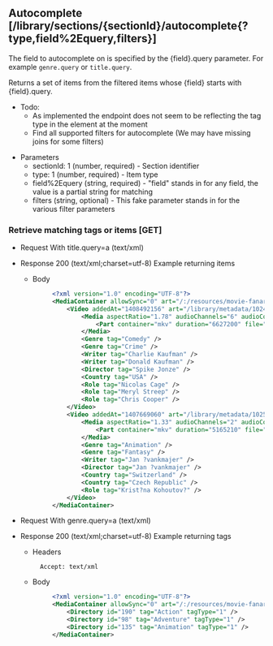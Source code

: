 ## Autocomplete [/library/sections/{sectionId}/autocomplete{?type,field%2Equery,filters}]

The field to autocomplete on is specified by the {field}.query parameter.
For example `genre.query` or `title.query`.

Returns a set of items from the filtered items whose {field} starts with {field}.query.
- Todo:
    - As implemented the endpoint does not seem to be reflecting the tag type in the element at the moment
    - Find all supported filters for autocomplete (We may have missing joins for some filters)

+ Parameters
    + sectionId: 1 (number, required) - Section identifier
    + type: 1 (number, required) - Item type
    + field%2Equery (string, required) - "field" stands in for any field, the value is a partial string for matching
    + filters (string, optional) - This fake parameter stands in for the various filter parameters

### Retrieve matching tags or items [GET]

+ Request With title.query=a (text/xml)

+ Response 200 (text/xml;charset=utf-8)
Example returning items

    + Body
```xml
            <?xml version="1.0" encoding="UTF-8"?>
            <MediaContainer allowSync="0" art="/:/resources/movie-fanart.jpg" content="secondary" identifier="com.plexapp.plugins.library" mediaTagPrefix="/system/bundle/media/flags/" mediaTagVersion="1436742334" size="2" thumb="/:/resources/movie.png" title1="Movies" viewGroup="secondary" viewMode="65592">
                <Video addedAt="1408492156" art="/library/metadata/1024/art/1434341159" chapterSource="media" contentRating="R" duration="6627200" key="/library/metadata/1024" originallyAvailableAt="2002-12-06" primaryExtraKey="/library/metadata/1051" rating="7.1" ratingKey="1024" studio="Columbia Pictures" summary="A love-lorn script writer grows increasingly desperate in his quest to adapt the book 'The Orchid Thief'." tagline="Charlie Kaufman writes the way he lives... With Great Difficulty. His Twin Brother Donald Lives the way he writes... with foolish abandon. Susan writes about life... But can't live it. John's life is a book... Waiting to be adapted. One story... Four Lives... A million ways it can end." thumb="/library/metadata/1024/thumb/1434341159" title="Adaptation." title.queryRange="0,0" type="movie" updatedAt="1434341159" year="2002">
                    <Media aspectRatio="1.78" audioChannels="6" audioCodec="ac3" bitrate="5421" container="mkv" duration="6627200" height="576" id="802" videoCodec="mpeg2video" videoFrameRate="PAL" videoResolution="576" width="720">
                        <Part container="mkv" duration="6627200" file="O:\fatboy\Media\Ripped\Movies\Adaptation (2002).mkv" id="802" key="/library/parts/802/file.mkv" size="4490974984" />
                    </Media>
                    <Genre tag="Comedy" />
                    <Genre tag="Crime" />
                    <Writer tag="Charlie Kaufman" />
                    <Writer tag="Donald Kaufman" />
                    <Director tag="Spike Jonze" />
                    <Country tag="USA" />
                    <Role tag="Nicolas Cage" />
                    <Role tag="Meryl Streep" />
                    <Role tag="Chris Cooper" />
                </Video>
                <Video addedAt="1407669060" art="/library/metadata/1025/art/1434341158" chapterSource="media" duration="5165210" key="/library/metadata/1025" originalTitle="Neco z Alenky" originallyAvailableAt="1988-08-03" rating="6.9" ratingKey="1025" studio="Channel Four Films" summary="A memorably bizarre screen version of Lewis Carroll's novel 'Alice's Adventures in Wonderland'. The original story is followed reasonably faithfully, though those familiar with this director's other films won't be the least bit surprised by the numerous digressions into Svankmajer territory, living slabs of meat and all. As the opening narration says, it's a film made for children... perhaps?" thumb="/library/metadata/1025/thumb/1434341158" title="Alice" title.queryRange="0,0" type="movie" updatedAt="1434341158" year="1988">
                    <Media aspectRatio="1.33" audioChannels="2" audioCodec="ac3" bitrate="6672" container="mkv" duration="5165210" height="480" id="803" videoCodec="mpeg2video" videoFrameRate="NTSC" videoResolution="480" width="720">
                        <Part container="mkv" duration="5165210" file="O:\fatboy\Media\Ripped\Movies\Alice (1988).mkv" id="803" key="/library/parts/803/file.mkv" size="4308069440" />
                    </Media>
                    <Genre tag="Animation" />
                    <Genre tag="Fantasy" />
                    <Writer tag="Jan ?vankmajer" />
                    <Director tag="Jan ?vankmajer" />
                    <Country tag="Switzerland" />
                    <Country tag="Czech Republic" />
                    <Role tag="Krist?na Kohoutov?" />
                </Video>
            </MediaContainer>
```
+ Request With genre.query=a (text/xml)

+ Response 200 (text/xml;charset=utf-8)
Example returning tags

    + Headers

            Accept: text/xml

    + Body
```xml
            <?xml version="1.0" encoding="UTF-8"?>
            <MediaContainer allowSync="0" art="/:/resources/movie-fanart.jpg" content="secondary" identifier="com.plexapp.plugins.library" mediaTagPrefix="/system/bundle/media/flags/" mediaTagVersion="1436742334" size="3" thumb="/:/resources/movie.png" title1="Movies" viewGroup="secondary" viewMode="65592">
                <Directory id="190" tag="Action" tagType="1" />
                <Directory id="98" tag="Adventure" tagType="1" />
                <Directory id="135" tag="Animation" tagType="1" />
            </MediaContainer>
```